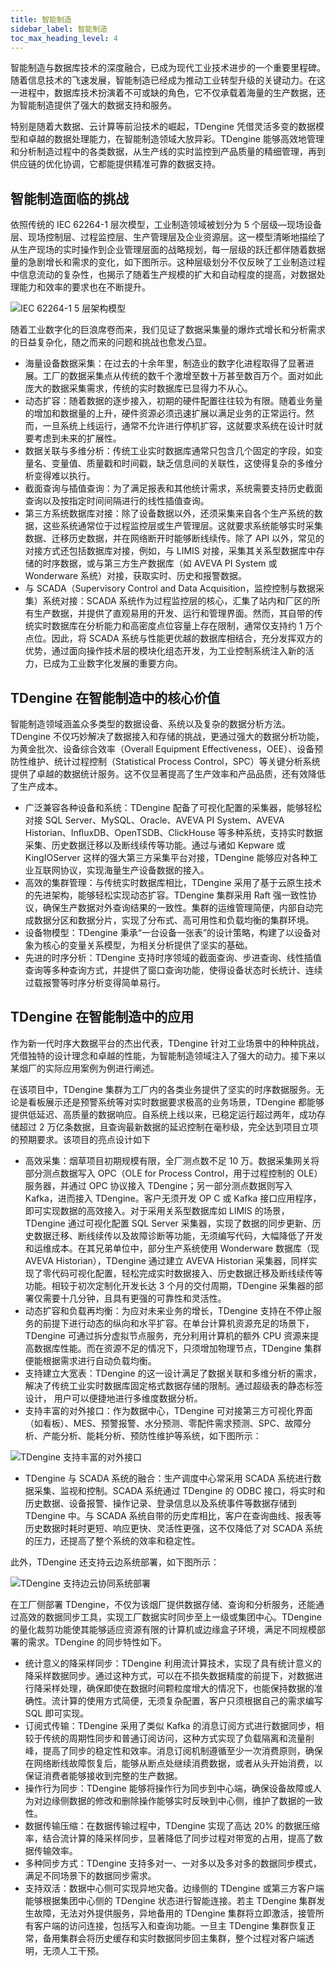 ```yaml
---
title: 智能制造
sidebar_label: 智能制造
toc_max_heading_level: 4
---
```


智能制造与数据库技术的深度融合，已成为现代工业技术进步的一个重要里程碑。随着信息技术的飞速发展，智能制造已经成为推动工业转型升级的关键动力。在这一进程中，数据库技术扮演着不可或缺的角色，它不仅承载着海量的生产数据，还为智能制造提供了强大的数据支持和服务。

特别是随着大数据、云计算等前沿技术的崛起，TDengine 凭借灵活多变的数据模型和卓越的数据处理能力，在智能制造领域大放异彩。TDengine 能够高效地管理和分析制造过程中的各类数据，从生产线的实时监控到产品质量的精细管理，再到供应链的优化协调，它都能提供精准可靠的数据支持。

## 智能制造面临的挑战

依照传统的 IEC 62264-1 层次模型，工业制造领域被划分为 5 个层级—现场设备层、现场控制层、过程监控层、生产管理层及企业资源层。这一模型清晰地描绘了从生产现场的实时操作到企业管理层面的战略规划，每一层级的跃迁都伴随着数据量的急剧增长和需求的变化，如下图所示。这种层级划分不仅反映了工业制造过程中信息流动的复杂性，也揭示了随着生产规模的扩大和自动程度的提高，对数据处理能力和效率的要求也在不断提升。

![IEC 62264-1 5 层架构模型](./manufacture-1.png)

随着工业数字化的巨浪席卷而来，我们见证了数据采集量的爆炸式增长和分析需求的日益复杂化，随之而来的问题和挑战也愈发凸显。
- 海量设备数据采集：在过去的十余年里，制造业的数字化进程取得了显著进展。工厂的数据采集点从传统的数千个激增至数十万甚至数百万个。面对如此庞大的数据采集需求，传统的实时数据库已显得力不从心。
- 动态扩容：随着数据的逐步接入，初期的硬件配置往往较为有限。随着业务量的增加和数据量的上升，硬件资源必须迅速扩展以满足业务的正常运行。然而，一旦系统上线运行，通常不允许进行停机扩容，这就要求系统在设计时就要考虑到未来的扩展性。
- 数据关联与多维分析：传统工业实时数据库通常只包含几个固定的字段，如变量名、变量值、质量戳和时间戳，缺乏信息间的关联性，这使得复杂的多维分析变得难以执行。
- 截面查询与插值查询：为了满足报表和其他统计需求，系统需要支持历史截面查询以及按指定时间间隔进行的线性插值查询。
- 第三方系统数据库对接：除了设备数据以外，还须采集来自各个生产系统的数据，这些系统通常位于过程监控层或生产管理层。这就要求系统能够实时采集数据、迁移历史数据，并在网络断开时能够断线续传。除了 API 以外，常见的对接方式还包括数据库对接，例如，与 LIMIS 对接，采集其关系型数据库中存储的时序数据，或与第三方生产数据库（如 AVEVA PI System 或 Wonderware 系统）对接，获取实时、历史和报警数据。
- 与 SCADA（Supervisory Control and Data Acquisition，监控控制与数据采集）系统对接：SCADA 系统作为过程监控层的核心，汇集了站内和厂区的所有生产数据，并提供了直观易用的开发、运行和管理界面。然而，其自带的传统实时数据库在分析能力和高密度点位容量上存在限制，通常仅支持约 1 万个点位。因此，将 SCADA 系统与性能更优越的数据库相结合，充分发挥双方的优势，通过面向操作技术层的模块化组态开发，为工业控制系统注入新的活力，已成为工业数字化发展的重要方向。

## TDengine 在智能制造中的核心价值

智能制造领域涵盖众多类型的数据设备、系统以及复杂的数据分析方法。TDengine 不仅巧妙解决了数据接入和存储的挑战，更通过强大的数据分析功能，为黄金批次、设备综合效率（Overall Equipment Effectiveness，OEE）、设备预防性维护、统计过程控制（Statistical Process Control，SPC）等关键分析系统提供了卓越的数据统计服务。这不仅显著提高了生产效率和产品品质，还有效降低了生产成本。

- 广泛兼容各种设备和系统：TDengine 配备了可视化配置的采集器，能够轻松对接 SQL Server、MySQL、Oracle、AVEVA PI System、AVEVA Historian、InﬂuxDB、OpenTSDB、ClickHouse 等多种系统，支持实时数据采集、历史数据迁移以及断线续传等功能。通过与诸如 Kepware 或 KingIOServer 这样的强大第三方采集平台对接，TDengine 能够应对各种工业互联网协议，实现海量生产设备数据的接入。
- 高效的集群管理：与传统实时数据库相比，TDengine 采用了基于云原生技术的先进架构，能够轻松实现动态扩容。TDengine 集群采用 Raft 强一致性协议，确保生产数据对外查询结果的一致性。集群的运维管理简便，内部自动完成数据分区和数据分片，实现了分布式、高可用性和负载均衡的集群环境。
- 设备物模型：TDengine 秉承“一台设备一张表”的设计策略，构建了以设备对象为核心的变量关系模型，为相关分析提供了坚实的基础。
- 先进的时序分析：TDengine 支持时序领域的截面查询、步进查询、线性插值查询等多种查询方式，并提供了窗口查询功能，使得设备状态时长统计、连续过载报警等时序分析变得简单易行。

## TDengine 在智能制造中的应用

作为新一代时序大数据平台的杰出代表，TDengine 针对工业场景中的种种挑战，凭借独特的设计理念和卓越的性能，为智能制造领域注入了强大的动力。接下来以某烟厂的实际应用案例为例进行阐述。

在该项目中，TDengine 集群为工厂内的各类业务提供了坚实的时序数据服务。无论是看板展示还是预警系统等对实时数据要求极高的业务场景，TDengine 都能够提供低延迟、高质量的数据响应。自系统上线以来，已稳定运行超过两年，成功存储超过 2 万亿条数据，且查询最新数据的延迟控制在毫秒级，完全达到项目立项的预期要求。该项目的亮点设计如下

- 高效采集：烟草项目初期规模有限，全厂测点数不足 10 万。数据采集网关将部分测点数据写入 OPC（OLE for Process Control，用于过程控制的 OLE）服务器，并通过 OPC 协议接入 TDengine；另一部分测点数据则写入 Kafka，进而接入 TDengine。客户无须开发 OP C 或 Kafka 接口应用程序，即可实现数据的高效接入。对于采用关系型数据库如 LIMIS 的场景，TDengine 通过可视化配置 SQL Server 采集器，实现了数据的同步更新、历史数据迁移、断线续传以及故障诊断等功能，无须编写代码，大幅降低了开发和运维成本。在其兄弟单位中，部分生产系统使用 Wonderware 数据库（现 AVEVA Historian），TDengine 通过建立 AVEVA Historian 采集器，同样实现了零代码可视化配置，轻松完成实时数据接入、历史数据迁移及断线续传等功能。相较于初次定制化开发长达 3 个月的交付周期，TDengine 采集器的部署仅需要十几分钟，且具有更强的可靠性和灵活性。
- 动态扩容和负载再均衡：为应对未来业务的增长，TDengine 支持在不停止服务的前提下进行动态的纵向和水平扩容。在单台计算机资源充足的场景下，TDengine 可通过拆分虚拟节点服务，充分利用计算机的额外 CPU 资源来提高数据库性能。而在资源不足的情况下，只须增加物理节点，TDengine 集群便能根据需求进行自动负载均衡。
- 支持建立大宽表：TDengine 的这一设计满足了数据关联和多维分析的需求，解决了传统工业实时数据库固定格式数据存储的限制。通过超级表的静态标签设计，
用户可以便捷地进行多维度数据分析。
- 支持丰富的对外接口：作为数据中心，TDengine 可对接第三方可视化界面（如看板）、MES、预警报警、水分预测、零配件需求预测、SPC、故障分析、产能分析、能耗分析、预防性维护等系统，如下图所示：

![TDengine 支持丰富的对外接口](./manufacture-2.png)

- TDengine 与 SCADA 系统的融合：生产调度中心常采用 SCADA 系统进行数据采集、监视和控制。SCADA 系统通过 TDengine 的 ODBC 接口，将实时和历史数据、设备报警、操作记录、登录信息以及系统事件等数据存储到 TDengine 中。与 SCADA 系统自带的历史库相比，客户在查询曲线、报表等历史数据时耗时更短、响应更快、灵活性更强，这不仅降低了对 SCADA 系统的压力，还提高了整个系统的效率和稳定性。

此外，TDengine 还支持云边系统部署，如下图所示：

![TDengine 支持边云协同系统部署](./manufacture-3.png)

在工厂侧部署 TDengine，不仅为该烟厂提供数据存储、查询和分析服务，还能通过高效的数据同步工具，实现工厂数据实时同步至上一级或集团中心。TDengine 的量化裁剪功能使其能够适应资源有限的计算机或边缘盒子环境，满足不同规模部署的需求。TDengine 的同步特性如下。

- 统计意义的降采样同步：TDengine 利用流计算技术，实现了具有统计意义的降采样数据同步。通过这种方式，可以在不损失数据精度的前提下，对数据进行降采样处理，确保即使在数据时间颗粒度增大的情况下，也能保持数据的准确性。流计算的使用方式简便，无须复杂配置，客户只须根据自己的需求编写 SQL 即可实现。
- 订阅式传输：TDengine 采用了类似 Kafka 的消息订阅方式进行数据同步，相较于传统的周期性同步和普通订阅访问，这种方式实现了负载隔离和流量削峰，提高了同步的稳定性和效率。消息订阅机制遵循至少一次消费原则，确保在网络断线故障恢复后，能够从断点处继续消费数据，或者从头开始消费，以保证消费者能够接收到完整的生产数据。
- 操作行为同步：TDengine 能够将操作行为同步到中心端，确保设备故障或人为对边缘侧数据的修改和删除操作能够实时反映到中心侧，维护了数据的一致性。
- 数据传输压缩：在数据传输过程中，TDengine 实现了高达 20% 的数据压缩率，结合流计算的降采样同步，显著降低了同步过程对带宽的占用，提高了数据传输效率。
- 多种同步方式：TDengine 支持多对一、一对多以及多对多的数据同步模式，满足不同场景下的数据同步需求。
- 支持双活：数据中心侧可实现异地灾备。边缘侧的 TDengine 或第三方客户端能够根据集团中心侧的 TDengine 状态进行智能连接。若主 TDengine 集群发生故障，无法对外提供服务，异地备用的 TDengine 集群将立即激活，接管所有客户端的访问连接，包括写入和查询功能。一旦主 TDengine 集群恢复正常，备用集群会将历史缓存和实时数据同步回主集群，整个过程对客户端透明，无须人工干预。